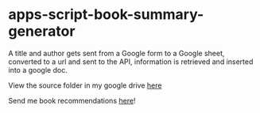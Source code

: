 # apps-script-book-summary-generator

A title and author gets sent from a Google form to a Google sheet, converted to a url and sent to the API, information is retrieved and inserted into a google doc.


View the source folder in my google drive [here](https://drive.google.com/drive/folders/1IO5n4VMDZIKBkNhj8IDpmWXfZujLCRJn?usp=sharing)


Send me book recommendations [here](https://docs.google.com/forms/d/e/1FAIpQLScJjWYJM0Rd7kU8-S6fRxJSLtEyoO4ob2fDL9vsmrjQo8teqg/viewform?usp=sf_link)!

